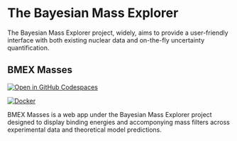 # The Bayesian Mass Explorer

The Bayesian Mass Explorer project, widely, aims to provide a user-friendly interface with both existing nuclear data and on-the-fly uncertainty quantification. 

## BMEX Masses

[![Open in GitHub Codespaces](https://github.com/codespaces/badge.svg)](https://codespaces.new/massexplorer/bmex-masses)

[![Docker](https://github.com/massexplorer/bmex-masses/actions/workflows/docker-publish.yml/badge.svg)](https://github.com/massexplorer/bmex-masses/actions/workflows/docker-publish.yml)

BMEX Masses is a web app under the Bayesian Mass Explorer project designed to display binding energies and accomponying mass filters across experimental data and theoretical model predictions. 
